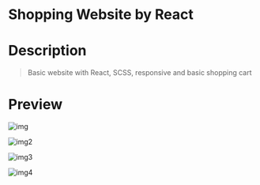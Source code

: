   # Shopping Website by React

  # Description

  > Basic website with React, SCSS, responsive and basic shopping cart

  # Preview

  ![img](https://github.com/LTMHuy16/ReactJS__ShopClothes/blob/master/preview/.png)

   ![img2](https://github.com/LTMHuy16/ReactJS__ShopClothes/blob/master/preview/2.png)

  ![img3](https://github.com/LTMHuy16/ReactJS__ShopClothes/blob/master/preview/3.png)

  ![img4](https://github.com/LTMHuy16/ReactJS__ShopClothes/blob/master/preview/4.png)